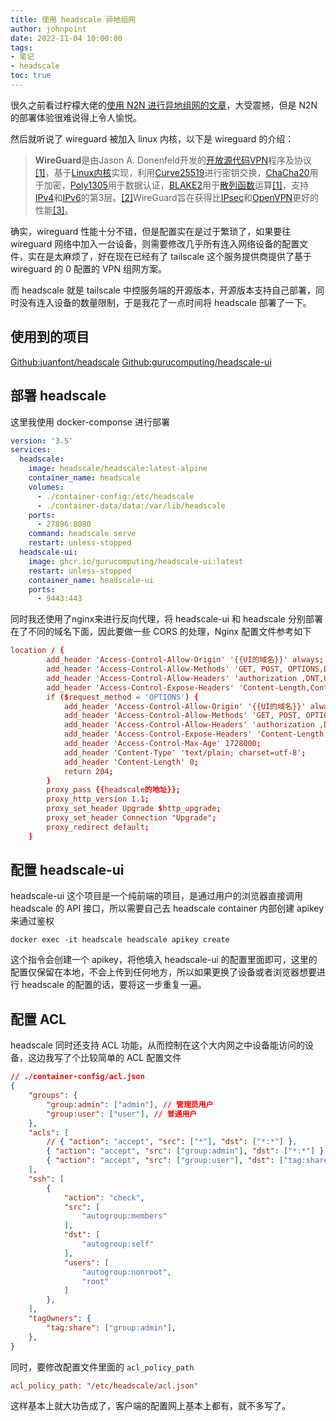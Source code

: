 ```yaml
---
title: 使用 headscale 异地组网
author: johnpoint
date: 2022-11-04 10:00:00
tags:
- 笔记
- headscale
toc: true
---
```


很久之前看过柠檬大佬的[使用 N2N 进行异地组网的文章](https://blog.ilemonrain.com/linux/n2n-v2-tutorial.html)，大受震撼，但是 N2N 的部署体验很难说得上令人愉悦。

然后就听说了 wireguard 被加入 linux 内核，以下是 wireguard 的介绍：

> **WireGuard**是由Jason A. Donenfeld开发的[开放源代码](https://zh.wikipedia.org/wiki/%E5%BC%80%E6%94%BE%E6%BA%90%E4%BB%A3%E7%A0%81)[VPN](https://zh.wikipedia.org/wiki/%E8%99%9B%E6%93%AC%E7%A7%81%E4%BA%BA%E7%B6%B2%E8%B7%AF)程序及协议[[1]](https://zh.wikipedia.org/wiki/WireGuard#cite_note-wireguard-site-1)，基于[Linux内核](https://zh.wikipedia.org/wiki/Linux%E5%86%85%E6%A0%B8)实现，利用[Curve25519](https://zh.wikipedia.org/wiki/Curve25519)进行密钥交换，[ChaCha20](https://zh.wikipedia.org/wiki/ChaCha20 "ChaCha20")用于加密，[Poly1305](https://zh.wikipedia.org/wiki/Poly1305 "Poly1305")用于数据认证，[BLAKE2](https://zh.wikipedia.org/wiki/BLAKE2 "BLAKE2")用于[散列函数](https://zh.wikipedia.org/wiki/%E6%95%A3%E5%88%97%E5%87%BD%E6%95%B8 "散列函数")运算[[1]](https://zh.wikipedia.org/wiki/WireGuard#cite_note-wireguard-site-1)，支持[IPv4](https://zh.wikipedia.org/wiki/IPv4 "IPv4")和[IPv6](https://zh.wikipedia.org/wiki/IPv6 "IPv6")的第3层。[[2]](https://zh.wikipedia.org/wiki/WireGuard#cite_note-wireguard-whitepaper_section1-2)WireGuard旨在获得比[IPsec](https://zh.wikipedia.org/wiki/IPsec "IPsec")和[OpenVPN](https://zh.wikipedia.org/wiki/OpenVPN "OpenVPN")更好的性能[[3]](https://zh.wikipedia.org/wiki/WireGuard#cite_note-3)。

确实，wireguard 性能十分不错，但是配置实在是过于繁琐了，如果要往 wireguard 网络中加入一台设备，则需要修改几乎所有连入网络设备的配置文件，实在是太麻烦了，好在现在已经有了 tailscale 这个服务提供商提供了基于 wireguard 的 0 配置的 VPN 组网方案。

而 headscale 就是 tailscale 中控服务端的开源版本，开源版本支持自己部署，同时没有连入设备的数量限制，于是我花了一点时间将 headscale 部署了一下。

## 使用到的项目

[Github:juanfont/headscale](https://github.com/juanfont/headscale)
[Github:gurucomputing/headscale-ui](https://github.com/gurucomputing/headscale-ui)

## 部署 headscale

这里我使用 docker-componse 进行部署

```yml
version: '3.5'
services:
  headscale:
    image: headscale/headscale:latest-alpine
    container_name: headscale
    volumes:
      - ./container-config:/etc/headscale
      - ./container-data/data:/var/lib/headscale
    ports:
      - 27896:8080
    command: headscale serve
    restart: unless-stopped
  headscale-ui:
    image: ghcr.io/gurucomputing/headscale-ui:latest
    restart: unless-stopped
    container_name: headscale-ui
    ports:
      - 9443:443
```

同时我还使用了nginx来进行反向代理，将 headscale-ui 和 headscale 分别部署在了不同的域名下面，因此要做一些 CORS 的处理，Nginx 配置文件参考如下

```conf
location / {
        add_header 'Access-Control-Allow-Origin' '{{UI的域名}}' always;
        add_header 'Access-Control-Allow-Methods' 'GET, POST, OPTIONS,DELETE ,PUT' always;
        add_header 'Access-Control-Allow-Headers' 'authorization ,DNT,User-Agent,X-Requested-With,If-Modified-Since,Cache-Control,Content-Type,Range' always;
        add_header 'Access-Control-Expose-Headers' 'Content-Length,Content-Range' always;
        if ($request_method = 'OPTIONS') {
            add_header 'Access-Control-Allow-Origin' '{{UI的域名}}' always;
            add_header 'Access-Control-Allow-Methods' 'GET, POST, OPTIONS,DELETE ,PUT ' always;
            add_header 'Access-Control-Allow-Headers' 'authorization ,DNT,User-Agent,X-Requested-With,If-Modified-Since,Cache-Control,Content-Type,Range' always;
            add_header 'Access-Control-Expose-Headers' 'Content-Length,Content-Range' always;
            add_header 'Access-Control-Max-Age' 1728000;
            add_header 'Content-Type' 'text/plain; charset=utf-8';
            add_header 'Content-Length' 0;
            return 204;
        }
        proxy_pass {{headscale的地址}};
        proxy_http_version 1.1;
        proxy_set_header Upgrade $http_upgrade;
        proxy_set_header Connection "Upgrade";
        proxy_redirect default;
    }
```

## 配置 headscale-ui

headscale-ui 这个项目是一个纯前端的项目，是通过用户的浏览器直接调用 headscale 的 API 接口，所以需要自己去 headscale container 内部创建 apikey 来通过鉴权

```shell
docker exec -it headscale headscale apikey create
```

这个指令会创建一个 apikey，将他填入 headscale-ui 的配置里面即可，这里的配置仅保留在本地，不会上传到任何地方，所以如果更换了设备或者浏览器想要进行 headscale 的配置的话，要将这一步重复一遍。

## 配置 ACL

headscale 同时还支持 ACL 功能，从而控制在这个大内网之中设备能访问的设备，这边我写了个比较简单的 ACL 配置文件

```json
// ./container-config/acl.json
{
    "groups": {
        "group:admin": ["admin"], // 管理员用户
        "group:user": ["user"], // 普通用户
    },
    "acls": [
        // { "action": "accept", "src": ["*"], "dst": ["*:*"] },
        { "action": "accept", "src": ["group:admin"], "dst": ["*:*"] }, // 管理员用户的设备能访问所有设备
        { "action": "accept", "src": ["group:user"], "dst": ["tag:share:*","autogroup:self:*"] }, // 普通用户仅能访问带 share 标签以及自己的设备
    ],
    "ssh": [
        {
            "action": "check",
            "src": [
                "autogroup:members"
            ],
            "dst": [
                "autogroup:self"
            ],
            "users": [
                "autogroup:nonroot",
                "root"
            ]
        },
    ],
    "tagOwners": {
        "tag:share": ["group:admin"],
    },
}
```

同时，要修改配置文件里面的 `acl_policy_path`
```ini
acl_policy_path: "/etc/headscale/acl.json"
```

这样基本上就大功告成了，客户端的配置网上基本上都有，就不多写了。